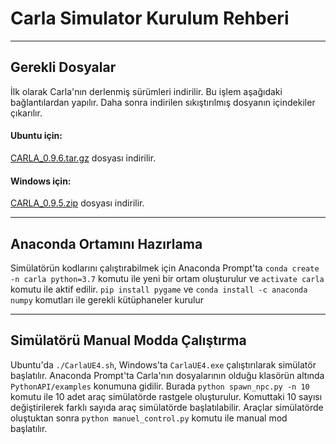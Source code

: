# Carla Simulator Kurulum Rehberi

---

## Gerekli Dosyalar

İlk olarak Carla'nın derlenmiş sürümleri indirilir. Bu işlem aşağıdaki bağlantılardan yapılır. Daha sonra indirilen sıkıştırılmış dosyanın içindekiler çıkarılır.

#### Ubuntu için:

[CARLA_0.9.6.tar.gz](https://github.com/carla-simulator/carla/releases/tag/0.9.6) dosyası indirilir.

#### Windows için:

[CARLA_0.9.5.zip](https://github.com/carla-simulator/carla/releases/tag/0.9.5) dosyası indirilir.

---

## Anaconda Ortamını Hazırlama

Simülatörün kodlarını çalıştırabilmek için Anaconda Prompt'ta `conda create -n carla python=3.7` komutu ile yeni bir ortam oluşturulur ve `activate carla` komutu ile aktif edilir. `pip install pygame` ve `conda install -c anaconda numpy` komutları ile gerekli kütüphaneler kurulur

---

## Simülatörü Manual Modda Çalıştırma

Ubuntu'da `./CarlaUE4.sh`, Windows'ta `CarlaUE4.exe` çalıştırılarak simülatör başlatılır. Anaconda Prompt'ta Carla'nın dosyalarının olduğu klasörün altında `PythonAPI/examples` konumuna gidilir. Burada `python spawn_npc.py -n 10` komutu ile 10 adet araç simülatörde rastgele oluşturulur. Komuttaki 10 sayısı değiştirilerek farklı sayıda araç simülatörde başlatılabilir. Araçlar simülatörde oluştuktan sonra `python manuel_control.py` komutu ile manual mod başlatılır.